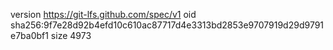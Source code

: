 version https://git-lfs.github.com/spec/v1
oid sha256:9f7e28d92b4efd10c610ac87717d4e3313bd2853e9707919d29d9791e7ba0bf1
size 4973
